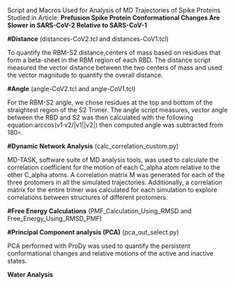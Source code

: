 Script and Macros Used for Analysis of MD Trajectories of Spike Proteins Studied in Article: **Prefusion Spike Protein Conformational Changes Are Slower in SARS-CoV-2 Relative to SARS-CoV-1**


**#Distance** (distances-CoV2.tcl and distances-CoV1.tcl)

To quantify the RBM-S2 distance,centers of mass based on residues that form a beta-sheet in the RBM region of each RBD. The distance script measured the vector distance between the two centers of mass and used the vector magnitude to quantify the overall distance.

**#Angle** (angle-CoV2.tcl and angle-CoV1.tcl)

For the RBM-S2 angle, we chose residues at the top and bottom of the straightest region of the S2 Trimer. The angle script measures, vector  angle  between  the  RBD  and  S2  was  then  calculated  with  the  following  equation:arccos(v1·v2/|v1||v2|) then computed angle was subtracted from 180◦.

**#Dynamic Network Analysis** (calc_correlation_custom.py)

MD-TASK, software suite of MD analysis tools, was used to calculate the correlation coefficient for the motion of each C_alpha atom relative to the other C_alpha atoms.  A correlation matrix M was generated for each of the three protomers in all the simulated trajectories.  Additionally, a correlation matrix for the entire trimer was calculated for each simulation to explore correlations between structures of different protomers.

**#Free Energy Calculations** (PMF_Calculation_Using_RMSD and Free_Energy_Using_RMSD_PMF)


**#Principal Component analysis (PCA)** (pca_out_select.py)

PCA performed with ProDy was used to quantify the persistent conformational changes and relative motions of the active and inactive states.

**Water Analysis** 
